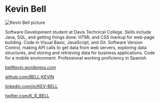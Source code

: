 # Kevin Bell
![Kevin Bell picture](https://media-exp1.licdn.com/dms/image/C5603AQG8pOElhGM67Q/profile-displayphoto-shrink_200_200/0/1567641990062?e=1665619200&v=beta&t=_BOUed7onC75UMck2qQObciwjstxubQJHyV37Uj6XZI)

Software Development student at Davis Technical College. Skills include Java, SQL, 
and getting things done. HTML and CSS markup for web-page building. Code in Visual Basic, JavaScript, 
and Git. Software Version Control, making API calls to get data from web servers, exploring data 
structures, and storing and retrieving data for business applications. Code for a mobile environment. 
Professional working proficiency in Spanish

[bellKevin.wordpress.com](https://bellkevin.wordpress.com)

[github.com/BELL-KEVIN](https://github.com/bell-kevin)

[linkedin.com/in/KEV-BELL](https://linkedin.com/in/kev-bell)

[twitter.com/K_R_BELL](https://nitter.net/K_R_Bell)
